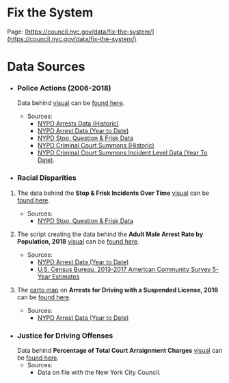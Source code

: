 # Fix the System

Page: [https://council.nyc.gov/data/fix-the-system/](https://council.nyc.gov/data/fix-the-system/)

# Data Sources

- ### Police Actions (2006-2018)
  Data behind [visual](https://newyorkcitycouncil.github.io/datavis/templates/multilinechart1) can be [found here](https://github.com/NewYorkCityCouncil/morejustnyc/blob/master/data/police_actions.csv).
    - Sources:
      * [NYPD Arrests Data (Historic)](https://data.cityofnewyork.us/Public-Safety/NYPD-Arrests-Data-Historic-/8h9b-rp9u)
      * [NYPD Arrest Data (Year to Date)](https://data.cityofnewyork.us/Public-Safety/NYPD-Arrest-Data-Year-to-Date-/uip8-fykc)
      * [NYPD Stop, Question & Frisk Data](https://www1.nyc.gov/site/nypd/stats/reports-analysis/stopfrisk.page)
      * [NYPD Criminal Court Summons (Historic)](https://data.cityofnewyork.us/Public-Safety/NYPD-Criminal-Court-Summons-Historic-/sv2w-rv3k)
      * [NYPD Criminal Court Summons Incident Level Data (Year To Date)](https://data.cityofnewyork.us/Public-Safety/NYPD-Criminal-Court-Summons-Incident-Level-Data-Ye/mv4k-y93f/data).
    
- ### Racial Disparities 
 1. The data behind the __Stop & Frisk Incidents Over Time__ [visual](https://newyorkcitycouncil.github.io/datavis/templates/linechart3) can be [found here](https://github.com/NewYorkCityCouncil/morejustnyc/blob/master/data/stop_question_frisk/sqf.csv).
    - Sources:
      * [NYPD Stop, Question & Frisk Data](https://www1.nyc.gov/site/nypd/stats/reports-analysis/stopfrisk.page)
      
 2. The script creating the data behind the __Adult Male Arrest Rate by Population, 2018__ [visual](https://newyorkcitycouncil.github.io/datavis/templates/barhorizontal32) can be [found here](https://github.com/NewYorkCityCouncil/morejustnyc/blob/master/scripts/arrest_population_analysis.ipynb).
    - Sources:
      * [NYPD Arrest Data (Year to Date)](https://data.cityofnewyork.us/Public-Safety/NYPD-Arrest-Data-Year-to-Date-/uip8-fykc)
      * [U.S. Census Bureau, 2013-2017 American Community Survey 5-Year Estimates](https://factfinder.census.gov/faces/tableservices/jsf/pages/productview.xhtml?pid=ACS_17_5YR_B03002&prodType=table)
      
 3. The [carto map](https://nyc-council.carto.com/builder/69c8a1ee-2e07-4eb1-a074-16bc596666af/embed) on __Arrests for Driving with a Suspended License, 2018__ can be [found here](https://nyc-council.carto.com/dataset/uip8_fykc).
    - Sources:
      * [NYPD Arrest Data (Year to Date)](https://data.cityofnewyork.us/Public-Safety/NYPD-Arrest-Data-Year-to-Date-/uip8-fykc)

- ### Justice for Driving Offenses
  Data behind __Percentage of Total Court Arraignment Charges__ [visual](https://newyorkcitycouncil.github.io/datavis/templates/barhorizontal31) can be [found here](https://github.com/NewYorkCityCouncil/morejustnyc/blob/master/data/court_arraignments%20/crim_arraignments_2018_top10.csv).
    - Sources:
      * Data on file with the New York City Council.
